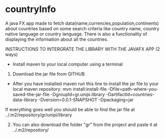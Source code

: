 # countryInfo
A java FX app made to fetch data(name,currencies,population,continents) about countries based on some search criteria like country name, country native language or country language. There is also a functionality of displaying the information about all the countries.

INSTRUCTIONS TO INTERGRATE THE LIBRARY WITH THE JAVAFX APP (2 ways)
- Install maven to your local computer using a terminal

1) Download the jar file from GITHUB

- After you have installed maven run this line to install the jar file to your local maven repository: 
mvn install:install-file -Dfile=path-where-you-saved-the-jar-file -DgroupId=gr.unipi.library -DartifactId=countries-data-library -Dversion=0.0.1-SNAPSHOT -Dpackaging=jar

If everything goes well you should be able to find the jar file at ../.m2/repository/gr/unipi/library

2) You can also download the folder "gr" from the project and paste it at ../.m2/repository/

